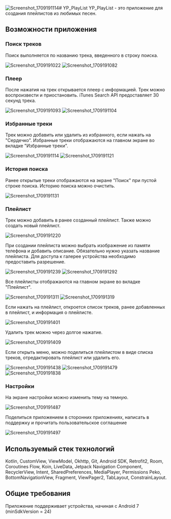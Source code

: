 ![Screenshot_1709191114](https://github.com/agolyud/YP_PlayList/assets/114671837/7adc623c-2030-42a2-a01c-2f70449f649c)# YP_PlayList
YP_PlayList - это приложение для создания плейлистов из любимых песен.
## Возможности приложения
### Поиск треков
Поиск выполняется по названию трека, введенного в строку поиска.

![Screenshot_1709191022](https://github.com/agolyud/YP_PlayList/assets/114671837/7b66f412-3ec0-4c11-979f-f8fd58fdac26)
![Screenshot_1709191082](https://github.com/agolyud/YP_PlayList/assets/114671837/20123327-038e-436d-8dfd-b0cda8cd929d)


### Плеер
После нажатия на трек открывается плеер с информацией. Трек можно воспроизвести и приостановить. iTunes Search API предоставляет 30 секунд трека.

![Screenshot_1709191093](https://github.com/agolyud/YP_PlayList/assets/114671837/f9e99315-2547-438b-be8a-00e852f5dee9)
![Screenshot_1709191104](https://github.com/agolyud/YP_PlayList/assets/114671837/2f1878c7-f93d-4ecf-9f3b-8ea1f84c538e)


### Избранные треки
Трек можно добавить или удалить из избранного, если нажать на "Сердечко". Избранные треки отображаются на главном экране во вкладке "Избранные треки".

![Screenshot_1709191114](https://github.com/agolyud/YP_PlayList/assets/114671837/8c81d35a-cbbd-47a0-bac8-5eb89f7033cb)
![Screenshot_1709191121](https://github.com/agolyud/YP_PlayList/assets/114671837/1e9cf637-5b17-4aff-9b4d-dcc193366b10)

### История поиска
Ранее открытые треки отображаются на экране "Поиск" при пустой строке поиска. Историю поиска можно очистить.

![Screenshot_1709191131](https://github.com/agolyud/YP_PlayList/assets/114671837/37ab7a82-7590-4084-a82f-056f44f15b31)

### Плейлист
Трек можно добавить в ранее созданный плейлист. Также можно создать новый плейлист.

![Screenshot_1709191220](https://github.com/agolyud/YP_PlayList/assets/114671837/64c8e127-31b4-4593-99fb-845e40294907)


При создании плейлиста можно выбрать изображение из памяти телефона и добавить описание. Обязательно нужно указать название плейлиста.
Для доступа к галерее устройства необходимо предоставить разрешение.

![Screenshot_1709191239](https://github.com/agolyud/YP_PlayList/assets/114671837/6dd4e03f-a0af-467a-9cf4-4c5452608f18)
![Screenshot_1709191292](https://github.com/agolyud/YP_PlayList/assets/114671837/f935063a-3ae2-4e0b-a483-d348058a7bbc)

Все плейлисты отображаются на главном экране во вкладке "Плейлист".

![Screenshot_1709191311](https://github.com/agolyud/YP_PlayList/assets/114671837/eabcd259-232d-4971-95df-edbce76f7dd3)
![Screenshot_1709191319](https://github.com/agolyud/YP_PlayList/assets/114671837/a7db2428-d635-4901-bc9d-1361b97ee0b8)

Если нажать на плейлист, откроется список треков, ранее добавленных в плейлист, и информация о плейлисте.

![Screenshot_1709191401](https://github.com/agolyud/YP_PlayList/assets/114671837/e9c30aa8-efa0-43fe-85b1-c35687eef7f5)


Удалить трек можно через долгое нажатие.

![Screenshot_1709191409](https://github.com/agolyud/YP_PlayList/assets/114671837/ff5ea4d0-7a52-4a7d-9c59-84d51c6d68d5)

Если открыть меню, можно поделиться плейлистом в виде списка треков, отредактировать плейлист или удалить его.

![Screenshot_1709191438](https://github.com/agolyud/YP_PlayList/assets/114671837/1c74a710-8b73-45ff-a5c2-e2420bb9e62b)
![Screenshot_1709191479](https://github.com/agolyud/YP_PlayList/assets/114671837/e8b06d7a-0bd1-443d-ba9f-c565f7983918)
![Screenshot_1709191838](https://github.com/agolyud/YP_PlayList/assets/114671837/7a36ddf8-5c5e-491c-bdef-c92cb894090b)


### Настройки
На экране настройки можно изменить тему на темную.

![Screenshot_1709191487](https://github.com/agolyud/YP_PlayList/assets/114671837/d9ee2c53-4cf4-4916-a368-ef56b1662e20)


Поделиться приложением в сторонних приложениях, написать в поддержку и прочитать пользовательское соглашение

![Screenshot_1709191497](https://github.com/agolyud/YP_PlayList/assets/114671837/1c4275be-dbb0-444d-b465-529ef0da3ef5)


## Используемый стек технологий
Kotlin, CustomView, ViewModel, Okhttp, Git, Android SDK, Retrofit2, Room, Coroutines Flow, Koin, LiveData, Jetpack Navigation Component, RecyclerView, Intent, SharedPreferences, MediaPlayer, Permissions Peko, BottomNavigationView, Fragment, ViewPager2, TabLayout, ConstrainLayout.

## Общие требования
Приложение поддерживает устройства, начиная с Android 7 (minSdkVersion = 24)
